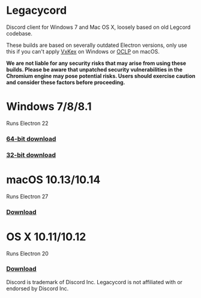 # Legacycord
Discord client for Windows 7 and Mac OS X, loosely based on old Legcord codebase. 

These builds are based on severally outdated Electron versions, only use this if you can't apply [VxKex](https://github.com/vxiiduu/VxKex/) on Windows or [OCLP](https://dortania.github.io/OpenCore-Legacy-Patcher/) on macOS.    

**We are not liable for any security risks that may arise from using these builds. Please be aware that unpatched security vulnerabilities in the Chromium engine may pose potential risks. Users should exercise caution and consider these factors before proceeding.**

# Windows 7/8/8.1
Runs Electron 22
### [64-bit download]()
### [32-bit download]()

# macOS 10.13/10.14
Runs Electron 27
### [Download]()

# OS X 10.11/10.12
Runs Electron 20
### [Download]()

Discord is trademark of Discord Inc. Legacycord is not affiliated with or endorsed by Discord Inc.